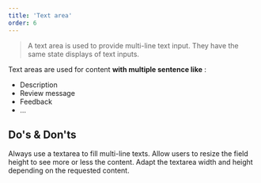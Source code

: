 ```yaml
---
title: 'Text area'
order: 6
---
```


> A text area is used to provide multi-line text input. They have the same state displays of text inputs.

<preview path="src/pages/Components/TextArea/previews/TextArea" nude="true"></preview>

Text areas are used for content **with multiple sentence like** :

- Description
- Review message
- Feedback
- ...

## Do's & Don'ts

<hintitem>
  Always use a textarea to fill multi-line texts.
</hintitem>

<hintitem>
  Allow users to resize the field height to see more or less the content.
</hintitem>

<hintitem>
  Adapt the textarea width and height depending on the requested content.
</hintitem>

##

###

###
